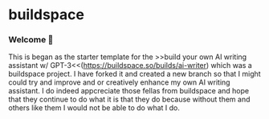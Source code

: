 # buildspace 
### Welcome 👋
This is began as the starter template for the >>build your own AI writing assistant w/ GPT-3<<(https://buildspace.so/builds/ai-writer) which was a buildspace project. I have forked it and created a new branch so that I might could try and improve and or creatively enhance my own AI writing assistant. I do indeed appcreciate those fellas from buildspace and hope that they continue to do what it is that they do because without them and others like them I would not be able to do what I do.
